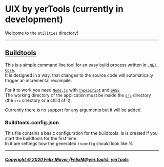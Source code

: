 # UIX by yerTools (currently in development)

Welcome to the `Utilities` directory!

---

## [Buildtools](src/Utilities/Buildtools/)

This is a simple command line tool for an easy build process written in [`.NET Core`](https://dotnet.microsoft.com/).  
It is designed in a way, that changes to the source code will automatically trigger an incremental recompile.

For it to work you need [`Node.js`](https://nodejs.org/) with [`TypeScript`](https://www.npmjs.com/package/typescript) and [`SASS`](https://www.npmjs.com/package/sass).  
The working directory of the application must be inside the [`src`](src) directory (the `src` directory or a child of it).

Currently there is no support for any arguments but it will be added.

### Buildtools.config.json

This file contains a basic configuration for the buildtools.
Is is created if you start the buildtools for the first time.  
In it are settings how the generated `tsconfig` should look like.%

---

##### [Copyright © 2020 Felix Mayer (FelixM@yer.tools), yerTools](LICENSE.md)